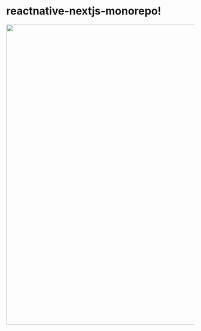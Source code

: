 # reactnative-nextjs-monorepo!
<img width='800' src='https://user-images.githubusercontent.com/106302777/198939041-7e90d3e4-b7b4-4cd8-a88d-7306018522e1.png' />
